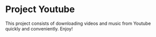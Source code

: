 # Project Youtube
This project consists of downloading videos and music from Youtube quickly and conveniently. Enjoy!
